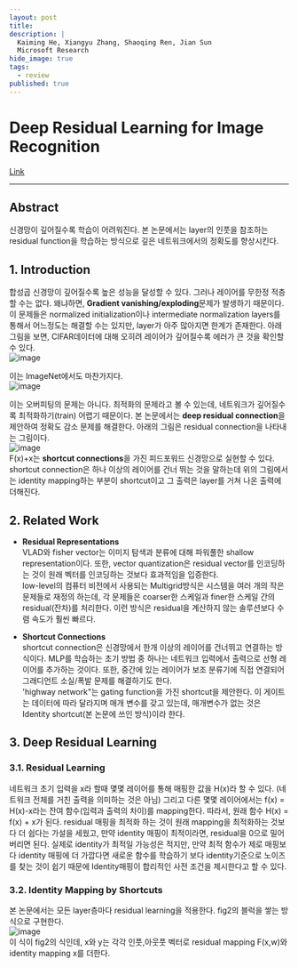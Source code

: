 ```yaml
---
layout: post
title: 
description: |
  Kaiming He, Xiangyu Zhang, Shaoqing Ren, Jian Sun
  Microsoft Research
hide_image: true
tags:
  - review
published: true
---
```


# Deep Residual Learning for Image Recognition

[Link](https://arxiv.org/pdf/1512.03385.pdf)
* * *

## Abstract
신경망이 깊어질수록 학습이 어려워진다. 본 논문에서는 layer의 인풋을 참조하는 residual function을 학습하는 방식으로 깊은 
네트워크에서의 정확도를 향상시킨다. 

## 1. Introduction
합성곱 신경망이 깊어질수록 높은 성능을 달성할 수 있다. 그러나 레이어를 무한정 적층할 수는 없다. 왜냐하면, 
**Gradient vanishing/exploding**문제가 발생하기 때문이다. 이 문제들은 normalized initialization이나
intermediate normalization layers를 통해서 어느정도는 해결할 수는 있지만, layer가 아주 많아지면 한계가 존재한다.
아래 그림을 보면, CIFAR데이터에 대해 오히려 레이어가 깊어질수록 에러가 큰 것을 확인할 수 있다.   
![image](https://user-images.githubusercontent.com/69246778/223010148-47a2ccdd-1ec9-4d86-aa87-a2b4ead3ce17.png)   
   
이는 ImageNet에서도 마찬가지다.   
![image](https://user-images.githubusercontent.com/69246778/223010400-e7ef2bd5-c406-4ee8-aa74-78591ed6a131.png)   
   
이는 오버피팅의 문제는 아니다. 최적화의 문제라고 볼 수 있는데, 네트워크가 깊어질수록 최적화하기(train) 어렵기 때문이다. 본 논문에서는
**deep residual connection**을 제안하여 정확도 감소 문제를 해결한다. 아래의 그림은 residual connection을 나타내는 그림이다.      
![image](https://user-images.githubusercontent.com/69246778/223305539-b84aba79-1fb7-427e-8f5b-a523c1118757.png)   
F(x)+x는 **shortcut connections**을 가진 피드포워드 신경망으로 실현할 수 있다. shortcut connection은 하나 이상의 레이어를 건너
뛰는 것을 말하는데 위의 그림에서는 identity mapping하는 부분이 shortcut이고 그 출력은 layer를 거쳐 나온 출력에 더해진다.   


## 2. Related Work
* **Residual Representations**   
VLAD와 fisher vector는 이미지 탐색과 분류에 대해 파워풀한 shallow representation이다. 또한, vector quantization은 residual
vector를 인코딩하는 것이 원래 벡터를 인코딩하는 것보다 효과적임을 입증한다.   
low-level의 컴퓨터 비전에서 사용되는 Multigrid방식은 시스템을 여러 개의 작은 문제들로 재정의 하는데, 각 문제들은 coarser한 
스케일과 finer한 스케일 간의 residual(잔차)를 처리한다. 이런 방식은 residual을 계산하지 않는 솔루션보다 수렴 속도가 훨씬 빠르다.   
   
* **Shortcut Connections**   
shortcut connection은 신경망에서 한개 이상의 레이어를 건너뛰고 연결하는 방식이다. MLP를 학습하는 초기 방법 중 하나는 네트워크 
입력에서 출력으로 선형 레이어를 추가하는 것이다. 또한, 중간에 있는 레이어가 보조 분류기에 직접 연결되어 그래디언트 소실/폭발 문제를
해결하기도 한다.   
'highway network"는 gating function을 가진 shortcut을 제안한다. 이 게이트는 데이터에 따라 달라지며 매개 변수를 갖고 있는데,
매개변수가 없는 것은 Identity shortcut(본 논문에 쓰인 방식)이라 한다.   
   
## 3. Deep Residual Learning
### 3.1. Residual Learning
네트워크 초기 입력을 x라 할때 몇몇 레이어를 통해 매핑한 값을 H(x)라 할 수 있다. (네트워크 전체를 거친 출력을 의미하는 것은 아님) 
그리고 다른 몇몇 레이어에서는 f(x) = H(x)-x라는 잔여 함수(입력과 출력의 차이)를 mapping한다. 
따라서, 원래 함수 H(x) = f(x) + x가 된다. residual 매핑을 최적화 하는 것이 원래 mapping을 최적화하는 것보다 더 쉽다는 가설을 
세웠고, 만약 identity 매핑이 최적이라면, residual을 0으로 밀어버리면 된다. 실제로 identity가 최적일 가능성은 적지만, 만약
최적 함수가 제로 매핑보다 identity 매핑에 더 가깝다면 새로운 함수를 학습하기 보다 identity기준으로 노이즈를 찾는 것이 쉽기
때문에 Identity매핑이 합리적인 사전 조건을 제시한다고 할 수 있다. 
### 3.2. Identity Mapping by Shortcuts
본 논문에서는 모든 layer층마다 residual learning을 적용한다. fig2의 블럭을 쌓는 방식으로 구현한다.   
![image](https://user-images.githubusercontent.com/69246778/223346049-39e18052-a334-489f-af28-ea07129f2bf0.png)   
이 식이 fig2의 식인데, x와 y는 각각 인풋,아웃풋 벡터로 residual mapping F(x,w)와 identity mapping x를 더한다.



